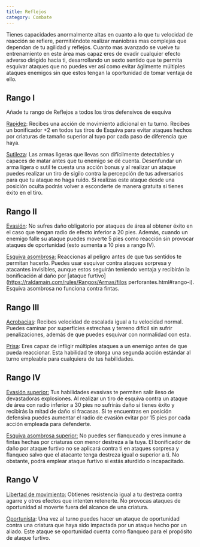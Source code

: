 ```yaml
---
title: Reflejos
category: Combate
---
```


Tienes capacidades anormalmente altas en cuanto a lo que tu velocidad de reacción se refiere, permitiéndote realizar maniobras mas complejas que dependan de tu agilidad y reflejos. Cuanto mas avanzado se vuelve tu entrenamiento en este área mas capaz eres de evadir cualquier efecto adverso dirigido hacia ti, desarrollando un sexto sentido que te permita esquivar ataques que no puedes ver así como evitar ágilmente múltiples ataques enemigos sin que estos tengan la oportunidad de tomar ventaja de ello. 

## Rango I

Añade tu rango de Reflejos a todos los tiros defensivos de esquiva

<u>Rapidez</u>: Recibes una acción de movimiento adicional en tu turno. Recibes un bonificador +2 en todos tus tiros de Esquiva para evitar ataques hechos por criaturas de tamaño superior al tuyo por cada paso de diferencia que haya. 

<u>Sutileza</u>: Las armas ligeras que llevas son difícilmente detectables y capaces de matar antes que tu enemigo se dé cuenta. Desenfundar un arma ligera o sutil te cuesta una acción bonus y al realizar un ataque puedes realizar un tiro de sigilo contra la percepción de tus adversarios para que tu ataque no haga ruido. Si realizas este ataque desde una posición oculta podrás volver a esconderte de manera gratuita si tienes éxito en el tiro.

## Rango II

<u>Evasión</u>: No sufres daño obligatorio por ataques de área al obtener éxito en el caso que tengan radio de efecto inferior a 20 pies. Además, cuando un enemigo falle su ataque puedes moverte 5 pies como reacción sin provocar ataques de oportunidad (esto aumenta a 10 pies a rango IV).

<u>Esquiva asombrosa:</u> Reaccionas al peligro antes de que tus sentidos te permitan hacerlo. Puedes usar esquivar contra ataques sorpresa y atacantes invisibles, aunque estos seguirán teniendo ventaja y recibirán la bonificación al daño por [ataque furtivo](https://raldamain.com/rules/Rangos/Armas/filos perforantes.html#rango-i). Esquiva asombrosa no funciona contra fintas.

## Rango III

<u>Acrobacias</u>: Recibes velocidad de escalada igual a tu velocidad normal. Puedes caminar por superficies estrechas y terreno difícil sin sufrir penalizaciones, además de que puedes esquivar con normalidad con esta.

<u>Prisa</u>: Eres capaz de infligir múltiples ataques a un enemigo antes de que pueda reaccionar. Esta habilidad te otorga una segunda acción estándar al turno empleable para cualquiera de tus habilidades. 

## Rango IV

<u>Evasión superior:</u> Tus habilidades evasivas te permiten salir ileso de devastadoras explosiones. Al realizar un tiro de esquiva contra un ataque de área con radio inferior a 30 pies no sufrirás daño si tienes éxito y recibirás la mitad de daño si fracasas. Si te encuentras en posición defensiva puedes aumentar el radio de evasión evitar por 15 pies por cada acción empleada para defenderte.

<u>Esquiva asombrosa superior:</u> No puedes ser flanqueado y eres inmune a fintas hechas por criaturas con menor destreza a la tuya. El bonificador de daño por ataque furtivo no se aplicará contra ti en ataques sorpresa y flanqueo salvo que el atacante tenga destreza igual o superior a ti. No obstante, podrá emplear ataque furtivo si estás aturdido o incapacitado.

## Rango V

<u>Libertad de movimiento:</u> Obtienes resistencia igual a tu destreza contra agarre y otros efectos que intenten retenerte. No provocas ataques de oportunidad al moverte fuera del alcance de una criatura.

<u>Oportunista</u>: Una vez al turno puedes hacer un ataque de oportunidad contra una criatura que haya sido impactada por un ataque hecho por un aliado. Este ataque se oportunidad cuenta como flanqueo para el propósito de ataque furtivo.



 
